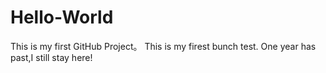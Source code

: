 # Hello-World
This is my first GitHub Project。
This is my firest bunch test.
One year has past,I still stay here!
